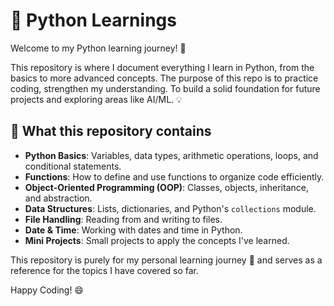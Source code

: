 # 🐍 Python Learnings

Welcome to my Python learning journey! 🚀  

This repository is where I document everything I learn in Python, from the basics to more advanced concepts. 
The purpose of this repo is to practice coding, strengthen my understanding.
To build a solid foundation for future projects and exploring areas like AI/ML. 💡

## 📖 What this repository contains

- **Python Basics**: Variables, data types, arithmetic operations, loops, and conditional statements.  
- **Functions**: How to define and use functions to organize code efficiently.  
- **Object-Oriented Programming (OOP)**: Classes, objects, inheritance, and abstraction.  
- **Data Structures**: Lists, dictionaries, and Python's `collections` module.  
- **File Handling**: Reading from and writing to files.  
- **Date & Time**: Working with dates and time in Python.  
- **Mini Projects**: Small projects to apply the concepts I've learned.  

This repository is purely for my personal learning journey 📝 and serves as a reference for the topics I have covered so far.  

Happy Coding! 😄
